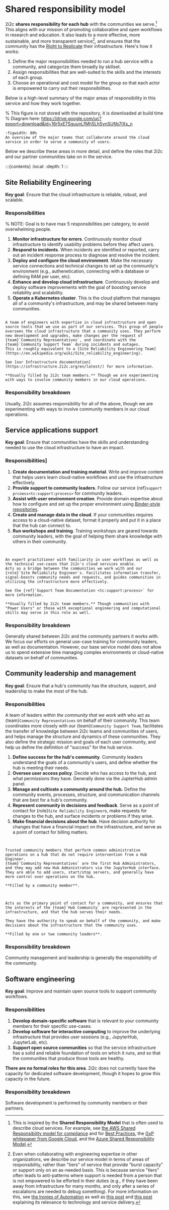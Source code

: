 ```{team} Service Team
```
# Shared responsibility model

2i2c **shares responsibility for each hub** with the communities we serve.[^similar-models]
This aligns with our mission of promoting collaborative and open workflows in research and education.
It also leads to a more effective, more sustainable, and more transparent service[^ironies-automation], and ensures that the community has the [Right to Replicate](https://2i2c.org/right-to-replicate) their infrastructure. Here's how it works:

1. Define the major responsibilities needed to run a hub service with a community, and categorize them broadly by skillset.
2. Assign responsibilities that are well-suited to the skills and the interests of each group.
3. Choose an operational and cost model for the group so that each actor is empowered to carry out their responsibilities.

Below is a high-level summary of the major areas of responsibility in this service and how they work together.

% This figure is not stored with the repository, it is downloaded at build time
% Diagram here: https://drive.google.com/uc?export=download&id=16r5xE7SguunLfMh5LhSynSUfjb7IXs_n
```{figure} /images/shared_responsibility_diagram.png
:figwidth: 80%
An overview of the major teams that collaborate around the cloud service in order to serve a community of users.
```

Below we describe these areas in more detail, and define the roles that 2i2c and our partner communities take on in the service.

:::{contents}
:local:
:depth: 1
:::

## Site Reliability Engineering

**Key goal**: Ensure that the cloud infrastructure is reliable, robust, and scalable.

### Responsibilities

% NOTE: Goal is to have max 5 responsibilities per category, to avoid overwhelming people.
1. **Monitor infrastructure for errors**. Continuously monitor cloud infrastructure to identify usability problems before they affect users.
2. **Respond to incidents**. When incidents are identified or reported, carry out an incident response process to diagnose and resolve the incident.
3. **Deploy and configure the cloud environment**. Make the necessary service connections and technical changes to set up the community's environment (e.g., authenetication, connecting with a database or defining RAM per user, etc).
4. **Enhance and develop cloud infrastructure**. Continuously develop and deploy software improvements with the goal of boosting service reliability and scalability.
5. **Operate a Kubernetes cluster**. This is the cloud platform that manages all of a community's infrastructure, and may be shared between many communities.

```{role} Site Reliability Engineer
```

```{admonition} Role: Site Reliability Engineer
A team of engineers with expertise in cloud infrastructure and open source tools that we use as part of our services. This group of people oversees the cloud infrastructure that a community uses. They perform new development and upgrades, make changes per the request of {team}`Community Representatives`, and coordinate with the {team}`Community Support Team` during incidents and outages.
This is roughly equivalent to a [Site Reliability Engineering Team](https://en.wikipedia.org/wiki/Site_reliability_engineering).

See [our Infrastructure documentation](https://infrastructure.2i2c.org/en/latest/) for more information.

**Usually filled by 2i2c team members.** Though we are experimenting with ways to involve community members in our cloud operations.
```

### Responsibility breakdown

Usually, 2i2c assumes responsibility for all of the above, though we are experimenting with ways to involve community members in our cloud operations.

## Service applications support

**Key goal**: Ensure that communities have the skills and understanding needed to use the cloud infrastructure to have an impact.

### Responsibilities]

1. **Create documentation and training material**. Write and improve content that helps users learn cloud-native workflows and use the infrastructure effectively.
2. **Provide support to community leaders**. Follow our service {ref}`support prcoess<tc:support:process>` for community leaders.
3. **Assist with user environment creation**. Provide domain expertise about how to configure and set up the proper environment using [Binder-style repositories](/admin/howto/environment/index.md).
4. **Create and manage data in the cloud**. If your communities requires access to a cloud-native dataset, format it properly and put it in a place that the hub can connect to.
5. **Run workshops and training**. Training workshops are geared towards community leaders, with the goal of helping them share knowledge with others in their community.

```{role} Community Guide
```
```{admonition} Role: Community Guide

An expert practitioner with familiarity in user workflows as well as the technical use-cases that 2i2c's cloud services enable.
Acts as a bridge between the communities we work with and our {role}`Site Reliability Engineer`s. Facilitates information transfer, signal-boosts community needs and requests, and guides communities in utilizing the infrastructure more effectively.

See the {ref}`Support Team Documentation <tc:support:process>` for more information.

**Usually filled by 2i2c team members.** Though communities with "Power Users" or those with exceptional engineering and computational skills may serve in this role as well.
```

### Responsibility breakdown

Generally shared between 2i2c and the community partners it works with.
We focus our efforts on general use-case training for community leaders, as well as documentation.
However, our base service model does not allow us to spend extensive time managing complex environments or cloud-native datasets on behalf of communities.

## Community leadership and management

**Key goal**: Ensure that a hub's community has the structure, support, and leadership to make the most of the hub.

### Responsibilities

A team of leaders *within the community that we work with* who act as {team}`Community Representatives` on behalf of their community. This team coordinates more closely with our {team}`Community Support Team`, facilitates the transfer of knowledge between 2i2c teams and communities of users, and helps manage the structure and dynamics of these communities. They also define the strategic mission and goals of each user community, and help us define the definition of "success" for the hub service.

1. **Define success for the hub's community**. Community leaders understand the goals of a community's users, and define whether the hub is meeting their needs.
2. **Oversee user access policy**. Decide who has access to the hub, and what permissions they have. Generally done via the JupterHub admin panel.
3. **Manage and cultivate a community around the hub.** Define the community events, processes, structure, and communication channels that are best for a hub's community.
4. **Represent community in decisions and feedback**. Serve as a point of contact for {role}`Site Reliability Engineer`s, make requests for changes to the hub, and surface incidents or problems if they arise.
5. **Make financial decisions about the hub**. Have decision authority for changes that have a financial impact on the infrastructure, and serve as a point of contact for billing matters.

```{role} Hub Administrator
```
```{admonition} Role: Hub Administrator

Trusted community members that perform common administrative operations on a hub that do not require intervention from a Hub Engineer.
{team}`Community Representatives` are the first Hub Administrators, and they may add new Hub Administrators via the JupyterHub interface.
They are able to add users, start/stop servers, and generally have more control over operations on the hub.

**Filled by a community member**.
```

```{role} Community Representative
```
```{admonition} Role: Community Representative

Acts as the primary point of contact for a community, and ensures that the interests of the {team}`Hub Community` are represented in the infrastructure, and that the hub serves their needs.

They have the authority to speak on behalf of the community, and make decisions about the infrastructure that the community uses.

**Filled by one or two community leaders**.
```

### Responsibility breakdown

Community management and leadership is generally the responsibility of the community.

## Software engineering

**Key goal**: Improve and maintain open source tools to support community workflows.

### Responsibilities

1. **Develop domain-specific software** that is relevant to your community members for their specific use-cases.
2. **Develop software for interactive computing** to improve the underlying infrastructure that provides user sessions (e.g., JupyterHub, JupyterLab, etc).
3. **Support open source communities** so that the service infrastructure has a solid and reliable foundation of tools on which it runs, and so that the communities that produce those tools are healthy.

**There are no formal roles for this area**. 2i2c does not currently have the capacity for dedicated software development, though it hopes to grow this capacity in the future.

### Responsibility breakdown

Software development is performed by community members or their partners.

[^ironies-automation]: Even when collaborating with engineering expertise in other organizations, we describe our service model in terms of areas of responsibility, rather than "tiers" of service that provide "burst capacity" or support only on an as-needed basis. This is because service "tiers" often leads to anti-patterns where support is needed from a person that is not empowered to be efforted in their duties (e.g., if they have been away from infrastructure for many months, and only after a series of escalations are needed to debug something). For more information on this, see [the Ironies of Automation](https://ckrybus.com/static/papers/Bainbridge_1983_Automatica.pdf) as well as [this post](https://humanfactors101.com/2020/05/24/the-ironies-of-automation/) and [this post](https://medium.com/design-bootcamp/the-ironies-of-automation-07d265bee942) explaining its relevance to technology and service delivery.

[^similar-models]: This is inspired by the **Shared Responsibility Model** that is often used to describe cloud services. For example, see [the AWS Shared Responsibility model for compliance](https://aws.amazon.com/compliance/shared-responsibility-model/) and for [Best Practices](https://aws.amazon.com/blogs/industries/applying-the-aws-shared-responsibility-model-to-your-gxp-solution/), the [GxP whitepaper from Google Cloud](https://cloud.google.com/security/compliance/cloud-gxp-whitepaper), and the [Azure Shared Responsibility Model](https://docs.microsoft.com/en-us/azure/security/fundamentals/shared-responsibility).
